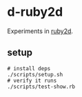 # d-ruby2d

Experiments in [ruby2d](https://www.ruby2d.com/).


## setup

```
# install deps
./scripts/setup.sh
# verify it runs
./scripts/test-show.rb
```
